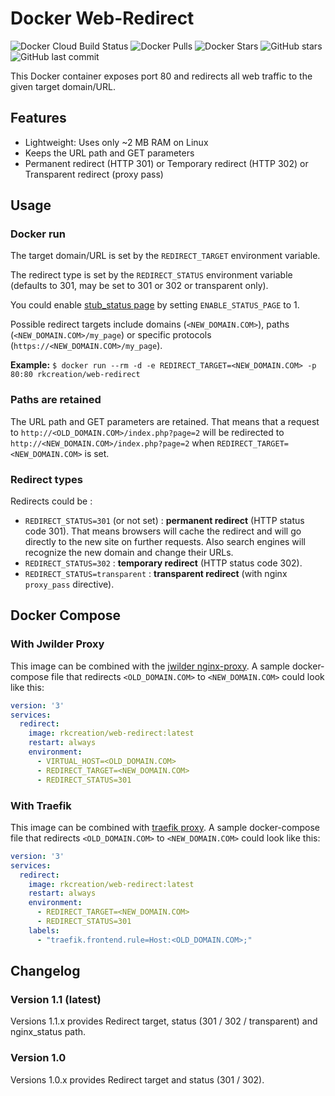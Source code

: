 # Docker Web-Redirect #

![Docker Cloud Build Status](https://img.shields.io/docker/cloud/build/rkcreation/web-redirect?style=for-the-badge) ![Docker Pulls](https://img.shields.io/docker/pulls/rkcreation/web-redirect?style=for-the-badge) ![Docker Stars](https://img.shields.io/docker/stars/rkcreation/web-redirect?style=for-the-badge) ![GitHub stars](https://img.shields.io/github/stars/rkcreation/docker-web-redirect?label=GitHub%20Stars&style=for-the-badge) ![GitHub last commit](https://img.shields.io/github/last-commit/rkcreation/docker-web-redirect?style=for-the-badge)

This Docker container exposes port 80 and redirects all web traffic to the given target domain/URL.

## Features ##
- Lightweight: Uses only ~2 MB RAM on Linux
- Keeps the URL path and GET parameters
- Permanent redirect (HTTP 301) or Temporary redirect (HTTP 302) or Transparent redirect (proxy pass)

## Usage ##
### Docker run ###
The target domain/URL is set by the `REDIRECT_TARGET` environment variable.

The redirect type is set by the `REDIRECT_STATUS` environment variable (defaults to 301, may be set to 301 or 302 or transparent only).

You could enable [stub_status page](http://nginx.org/en/docs/http/ngx_http_stub_status_module.html) by setting `ENABLE_STATUS_PAGE` to 1.

Possible redirect targets include domains (`<NEW_DOMAIN.COM>`), paths (`<NEW_DOMAIN.COM>/my_page`) or specific protocols (`https://<NEW_DOMAIN.COM>/my_page`).  

**Example:** `$ docker run --rm -d -e REDIRECT_TARGET=<NEW_DOMAIN.COM> -p 80:80 rkcreation/web-redirect`

### Paths are retained ###
The URL path and GET parameters are retained. That means that a request to `http://<OLD_DOMAIN.COM>/index.php?page=2` will be redirected to `http://<NEW_DOMAIN.COM>/index.php?page=2` when `REDIRECT_TARGET=<NEW_DOMAIN.COM>` is set.

### Redirect types ###

Redirects could be :
- `REDIRECT_STATUS=301` (or not set) : **permanent redirect** (HTTP status code 301). That means browsers will cache the redirect and will go directly to the new site on further requests. Also search engines will recognize the new domain and change their URLs.
- `REDIRECT_STATUS=302` : **temporary redirect** (HTTP status code 302).
- `REDIRECT_STATUS=transparent` : **transparent redirect** (with nginx `proxy_pass` directive).

## Docker Compose ##
### With Jwilder Proxy ###
This image can be combined with the [jwilder nginx-proxy](https://hub.docker.com/r/jwilder/nginx-proxy/). A sample docker-compose file that redirects `<OLD_DOMAIN.COM>` to `<NEW_DOMAIN.COM>` could look like this:

```yaml
version: '3'
services:
  redirect:
    image: rkcreation/web-redirect:latest
    restart: always
    environment:
      - VIRTUAL_HOST=<OLD_DOMAIN.COM>
      - REDIRECT_TARGET=<NEW_DOMAIN.COM>
      - REDIRECT_STATUS=301
```

### With Traefik ###
This image can be combined with [traefik proxy](https://docs.traefik.io/). A sample docker-compose file that redirects `<OLD_DOMAIN.COM>` to `<NEW_DOMAIN.COM>` could look like this:

```yaml
version: '3'
services:
  redirect:
    image: rkcreation/web-redirect:latest
    restart: always
    environment:
      - REDIRECT_TARGET=<NEW_DOMAIN.COM>
      - REDIRECT_STATUS=301
    labels:
      - "traefik.frontend.rule=Host:<OLD_DOMAIN.COM>;"
```

## Changelog ##

### Version 1.1 (latest) ###

Versions 1.1.x provides Redirect target, status (301 / 302 / transparent) and nginx_status path.

### Version 1.0 ###

Versions 1.0.x provides Redirect target and status (301 / 302).